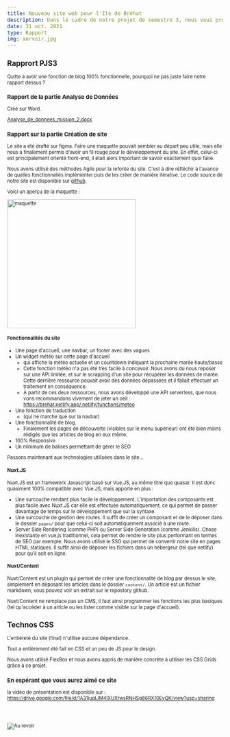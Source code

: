 ```yaml
---
title: Nouveau site web pour l'Ile de Bréhat
description: Dans le cadre de notre projet de semestre 3, nous vous présentons la refonte du site de l'ile de bréhat. Cliquez ici pour consulter notre rapport
date: 31 oct. 2021
type: Rapport
img: aurvoir.jpg
---
```


<div style="font-size: 0.8em">


## Rapprort PJS3

Quitte à avoir une fonction de blog 100% fonctionnelle, pourquoi ne pas juste faire notre rapport dessus ?

### Rapport de la partie Analyse de Données

Créé sur Word.

[Analyse_de_donnees_mission_2.docx](https://cdn.discordapp.com/attachments/885500092235268137/904415772170936340/Analyse_de_donnees_mission_2.docx)

### Rapport sur la partie Création de site

Le site a été drafté sur figma. Faire une maquette pouvait sembler au départ peu utile, mais elle nous a finalement permis d'avoir un fil rouge pour le développement du site. En effet, celui-ci est principalement orienté front-end, il était alors important de savoir exactement quoi faire.

Nous avons utilisé des méthodes Agile pour la refonte du site. C'est à dire réfléchir à l'avance de quelles fonctionnaliés implémenter puis de les créer de manière itérative. Le code source de notre site est disponible sur [github](https://github.com/LoganTann/PJS3).

Voici un aperçu de la maquette : 

<img src="https://media.discordapp.net/attachments/885500092235268137/904420487101317180/unknown.png" style="width: 300px" alt="maquette">

#### Fonctionnalités du site

* Une page d'accueil, une navbar, un footer avec des vagues
* Un widget météo sur cette page d'accueil
    * qui affiche la météo actuelle et un countdown indiquant la prochaine marée haute/basse
    * Cette fonction météo n'a pas été très facile à concevoir. Nous avons du nous reposer sur une API limitée, et sur le scrapping d'un site pour récupérer les données de marée. Cette dernière ressource pouvait avoir des données dépassées et il fallait effectuer un traitement en conséquence.
    * À partir de ces deux ressources, nous avons développé une API serverless, que nous vons recommandons vivement de jeter un oeil : https://brehat.netlify.app/.netlify/functions/meteo
* Une fonction de traduction
    * (qui ne marche que sur la navbar)
* Une fonctionnalité de blog.
    * Finalement les pages de découverte (visibles sur le menu supérieur) ont été bien moins rédigés que les articles de blog en eux même.
* 100% Responsive
* Un minimum de balises permettant de gérer le SEO

Passons maintenant aux technologies utilisées dans le site...

#### Nuxt.JS

Nuxt.JS est un framework Javascript basé sur Vue.JS, au même titre que quasar. Il est donc quasiment 100% compatible avec Vue.JS, mais apporte en plus : 
* Une surcouche rendant plus facile le développement. L'importation des composants est plus facile avec Nuxt.JS car elle est effectuée automatiquement, ce qui permet de passer davantage de temps sur le développement que sur la syntaxe.
* Une surcouche de gestion des routes. Il suffit de créer un composant et de le déposer dans le dossier `pages/` pour que celui-ci soit automatiquement associé à une route.
* Server Side Rendering (comme PHP) ou Server Side Generation (comme Jenkills). Chose inexistante en vue.js traditionnel, cela permet de rendre le site plus performant en termes de SEO par exemple. Nous avons utilisé le SSG qui permet de convertir notre site en pages HTML statiques. Il suffit ainsi de déposer les fichiers dans un hébergeur (tel que netlify) pour qu'il soit en ligne.

#### Nuxt/Content

Nuxt/Content est un plugin qui permet de créer une fonctionnalité de blog par dessus le site, simplement en déposant les articles dans le dossier `content/`. Un article est un fichier markdown, vous pouvez voir un extrait sur le repostory github.

Nuxt/Content ne remplace pas un CMS, il faut ainsi programmer les fonctions les plus basiques (tel qu'accéder à un article ou les lister comme visible sur la page d'accueil).

## Technos CSS

L'entièreté du site (final) n'utilise aucune dépendance.

Tout a entièrement été fait en CSS et un peu de JS pour le design.

Nous avons utilisé FlexBox et nous avons appris de manière concrète à utiliser les CSS Grids grâce à ce projet.

### En espérant que vous aurez aimé ce site


la vidéo de présentation est disponible sur : https://drive.google.com/file/d/1A31juqIJM4lXUXtwsRNHSg86RX10EyQK/view?usp=sharing

<br><br>

<p style="text-align: center;">

![Au revoir](/img/aurvoir.gif)

</p>

</div> 